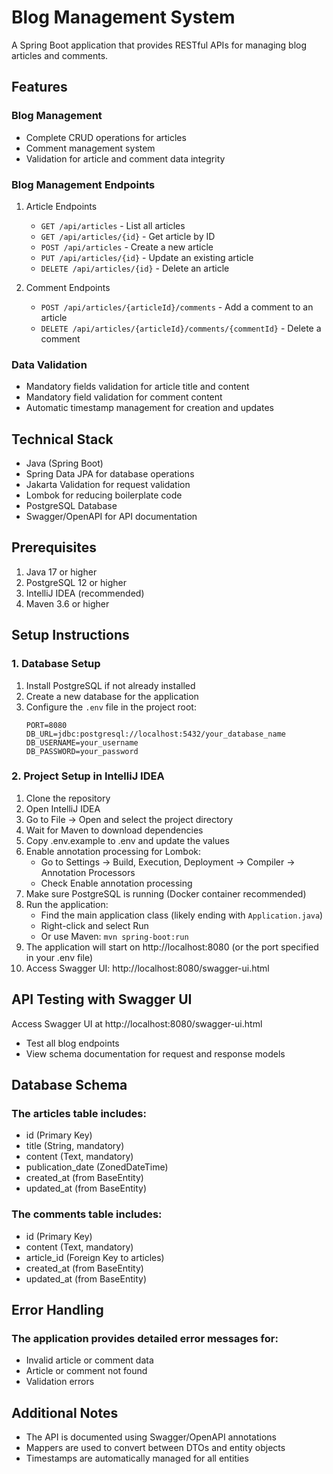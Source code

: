 # Blog Management System

A Spring Boot application that provides RESTful APIs for managing blog articles and comments.

## Features

### Blog Management
- Complete CRUD operations for articles
- Comment management system
- Validation for article and comment data integrity

### Blog Management Endpoints
1. Article Endpoints
   - `GET /api/articles` - List all articles
   - `GET /api/articles/{id}` - Get article by ID
   - `POST /api/articles` - Create a new article
   - `PUT /api/articles/{id}` - Update an existing article
   - `DELETE /api/articles/{id}` - Delete an article

2. Comment Endpoints
   - `POST /api/articles/{articleId}/comments` - Add a comment to an article
   - `DELETE /api/articles/{articleId}/comments/{commentId}` - Delete a comment

### Data Validation
- Mandatory fields validation for article title and content
- Mandatory field validation for comment content
- Automatic timestamp management for creation and updates

## Technical Stack

- Java (Spring Boot)
- Spring Data JPA for database operations
- Jakarta Validation for request validation
- Lombok for reducing boilerplate code
- PostgreSQL Database
- Swagger/OpenAPI for API documentation

## Prerequisites

1. Java 17 or higher
2. PostgreSQL 12 or higher
3. IntelliJ IDEA (recommended)
4. Maven 3.6 or higher

## Setup Instructions

### 1. Database Setup

1. Install PostgreSQL if not already installed
2. Create a new database for the application
3. Configure the `.env` file in the project root:
   ```properties
   PORT=8080
   DB_URL=jdbc:postgresql://localhost:5432/your_database_name
   DB_USERNAME=your_username
   DB_PASSWORD=your_password
   ```

### 2. Project Setup in IntelliJ IDEA

1. Clone the repository
2. Open IntelliJ IDEA
3. Go to File -> Open and select the project directory
4. Wait for Maven to download dependencies
5. Copy .env.example to .env and update the values
6. Enable annotation processing for Lombok:
   - Go to Settings -> Build, Execution, Deployment -> Compiler -> Annotation Processors
   - Check Enable annotation processing
7. Make sure PostgreSQL is running (Docker container recommended)
8. Run the application:
   - Find the main application class (likely ending with `Application.java`)
   - Right-click and select Run
   - Or use Maven: `mvn spring-boot:run`
9. The application will start on http://localhost:8080 (or the port specified in your .env file)
10. Access Swagger UI: http://localhost:8080/swagger-ui.html

## API Testing with Swagger UI

Access Swagger UI at http://localhost:8080/swagger-ui.html
- Test all blog endpoints
- View schema documentation for request and response models

## Database Schema

### The articles table includes:
- id (Primary Key)
- title (String, mandatory)
- content (Text, mandatory)
- publication_date (ZonedDateTime)
- created_at (from BaseEntity)
- updated_at (from BaseEntity)

### The comments table includes:
- id (Primary Key)
- content (Text, mandatory)
- article_id (Foreign Key to articles)
- created_at (from BaseEntity)
- updated_at (from BaseEntity)

## Error Handling

### The application provides detailed error messages for:
- Invalid article or comment data
- Article or comment not found
- Validation errors

## Additional Notes

- The API is documented using Swagger/OpenAPI annotations
- Mappers are used to convert between DTOs and entity objects
- Timestamps are automatically managed for all entities